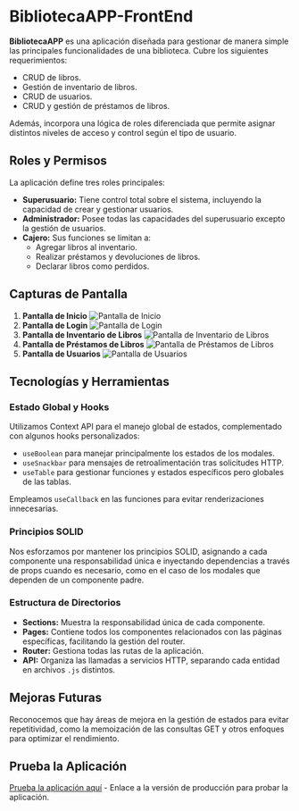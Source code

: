 # BibliotecaAPP-FrontEnd

**BibliotecaAPP** es una aplicación diseñada para gestionar de manera simple las principales funcionalidades de una biblioteca. Cubre los siguientes requerimientos:

- CRUD de libros.
- Gestión de inventario de libros.
- CRUD de usuarios.
- CRUD y gestión de préstamos de libros.

Además, incorpora una lógica de roles diferenciada que permite asignar distintos niveles de acceso y control según el tipo de usuario.

## Roles y Permisos

La aplicación define tres roles principales:

- **Superusuario:** Tiene control total sobre el sistema, incluyendo la capacidad de crear y gestionar usuarios.
- **Administrador:** Posee todas las capacidades del superusuario excepto la gestión de usuarios.
- **Cajero:** Sus funciones se limitan a:
  - Agregar libros al inventario.
  - Realizar préstamos y devoluciones de libros.
  - Declarar libros como perdidos.

## Capturas de Pantalla

1. **Pantalla de Inicio**
   ![Pantalla de Inicio](https://github.com/joseangelhernandez/BibliotecaAPP/assets/55303324/6a7f9605-314d-4726-ab73-6dc2578bca9d)
2. **Pantalla de Login**
   ![Pantalla de Login](https://github.com/joseangelhernandez/BibliotecaAPP/assets/55303324/8ec67b68-6cf2-4625-b9dd-b0868a74bb68)
3. **Pantalla de Inventario de Libros**
   ![Pantalla de Inventario de Libros](https://github.com/joseangelhernandez/BibliotecaAPP/assets/55303324/21421f3c-e37a-4b44-8c74-fc5d4aa7c8f7)
4. **Pantalla de Préstamos de Libros**
   ![Pantalla de Préstamos de Libros](https://github.com/joseangelhernandez/BibliotecaAPP/assets/55303324/5d4ef649-5656-49a5-91ea-d98fcd5aecb4)
5. **Pantalla de Usuarios**
   ![Pantalla de Usuarios](https://github.com/joseangelhernandez/BibliotecaAPP/assets/55303324/b23abda1-c1a5-4c21-bf2b-fcc11d9aaf5b)

## Tecnologías y Herramientas

### Estado Global y Hooks

Utilizamos Context API para el manejo global de estados, complementado con algunos hooks personalizados:

- `useBoolean` para manejar principalmente los estados de los modales.
- `useSnackbar` para mensajes de retroalimentación tras solicitudes HTTP.
- `useTable` para gestionar funciones y estados específicos pero globales de las tablas.

Empleamos `useCallback` en las funciones para evitar renderizaciones innecesarias.

### Principios SOLID

Nos esforzamos por mantener los principios SOLID, asignando a cada componente una responsabilidad única e inyectando dependencias a través de props cuando es necesario, como en el caso de los modales que dependen de un componente padre.

### Estructura de Directorios

- **Sections:** Muestra la responsabilidad única de cada componente.
- **Pages:** Contiene todos los componentes relacionados con las páginas específicas, facilitando la gestión del router.
- **Router:** Gestiona todas las rutas de la aplicación.
- **API:** Organiza las llamadas a servicios HTTP, separando cada entidad en archivos `.js` distintos.

## Mejoras Futuras

Reconocemos que hay áreas de mejora en la gestión de estados para evitar repetitividad, como la memoización de las consultas GET y otros enfoques para optimizar el rendimiento.

## Prueba la Aplicación

[Prueba la aplicación aquí](#) - Enlace a la versión de producción para probar la aplicación.
